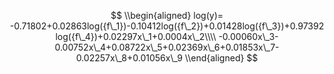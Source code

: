 $$
\\begin{aligned}
log(y)= -0.71802+0.02863log({f\_1})-0.10412log({f\_2})+0.01428log({f\_3})+0.97392log({f\_4})+0.02297x\_1+0.0004x\_2\\\\
-0.00060x\_3-0.00752x\_4+0.08722x\_5+0.02369x\_6+0.01853x\_7-0.02257x\_8+0.01056x\_9
\\end{aligned}
$$
